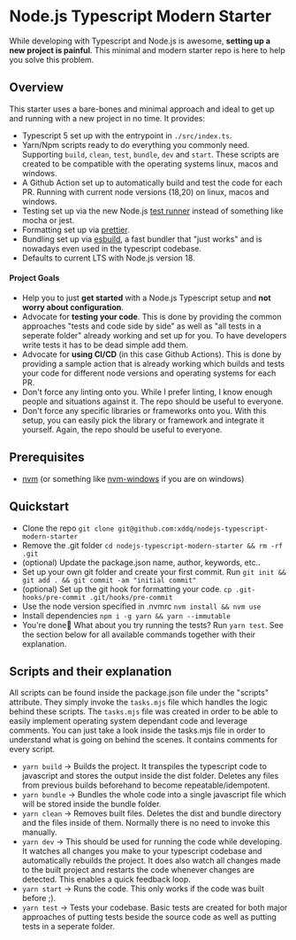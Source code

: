 # Node.js Typescript Modern Starter

While developing with Typescript and Node.js is awesome, **setting up a new
project is painful**.
This minimal and modern starter repo is here to help you solve this problem.

## Overview

This starter uses a bare-bones and minimal approach and ideal to get up and
running with a new project in no time. It provides:

- Typescript 5 set up with the entrypoint in `./src/index.ts`.
- Yarn/Npm scripts ready to do everything you commonly need. Supporting `build`,
  `clean`, `test`, `bundle`, `dev` and `start`. These scripts are created to be
  compatible with the operating systems linux, macos and windows.
- A Github Action set up to automatically build and test the code for each PR.
  Running with current node versions (18,20) on linux, macos and windows.
- Testing set up via the new Node.js [test
  runner](https://nodejs.org/api/test.html#test-runner) instead of something
  like mocha or jest.
- Formatting set up via [prettier](https://prettier.io/).
- Bundling set up via [esbuild](https://esbuild.github.io/), a fast bundler that
  "just works" and is nowadays even used in the typescript codebase.
- Defaults to current LTS with Node.js version 18.

#### Project Goals

- Help you to just **get started** with a Node.js Typescript setup and **not
  worry about configuration**.
- Advocate for **testing your code**. This is done by providing the common
  approaches "tests and code side by side" as well as "all tests in a seperate
  folder" already working and set up for you. To have developers write tests it
  has to be dead simple add them.
- Advocate for **using CI/CD** (in this case Github Actions). This is done by
  providing a sample action that is already working which builds and tests your
  code for different node versions and operating systems for each PR.
- Don't force any linting onto you. While I prefer linting, I know enough people
  and situations against it. The repo should be useful to everyone.
- Don't force any specific libraries or frameworks onto you. With this setup,
  you can easily pick the library or framework and integrate it yourself. Again,
  the repo should be useful to everyone.

## Prerequisites

- [nvm](https://github.com/nvm-sh/nvm) (or something like
  [nvm-windows](https://github.com/coreybutler/nvm-windows) if you are on
  windows)

## Quickstart

- Clone the repo `git clone git@github.com:xddq/nodejs-typescript-modern-starter`
- Remove the .git folder `cd nodejs-typescript-modern-starter && rm -rf .git`
- (optional) Update the package.json name, author, keywords, etc..
- Set up your own git folder and create your first commit. Run `git init && git
add . && git commit -am "initial commit"`
- (optional) Set up the git hook for formatting your code. `cp
.git-hooks/pre-commit .git/hooks/pre-commit`
- Use the node version specified in .nvmrc `nvm install && nvm use`
- Install dependencies `npm i -g yarn && yarn --immutable`
- You're done🎉 What about you try running the tests? Run `yarn test`. See the
  section below for all available commands together with their explanation.

## Scripts and their explanation

All scripts can be found inside the package.json file under the "scripts"
attribute. They simply invoke the `tasks.mjs` file which handles the logic
behind these scripts. The `tasks.mjs` file was created in order to be able to
easily implement operating system dependant code and leverage comments. You can
just take a look inside the tasks.mjs file in order to understand what is going
on behind the scenes. It contains comments for every script.

- `yarn build` -> Builds the project. It transpiles the typescript code to
  javascript and stores the output inside the dist folder. Deletes any files
  from previous builds beforehand to become repeatable/idempotent.
- `yarn bundle` -> Bundles the whole code into a single javascript file which
  will be stored inside the bundle folder.
- `yarn clean` -> Removes built files. Deletes the dist and bundle directory and
  the files inside of them. Normally there is no need to invoke this manually.
- `yarn dev` -> This should be used for running the code while developing. It
  watches all changes you make to your typescript codebase and automatically
  rebuilds the project. It does also watch all changes made to the built project
  and restarts the code whenever changes are detected. This enables a quick
  feedback loop.
- `yarn start` -> Runs the code. This only works if the code was built before ;).
- `yarn test` -> Tests your codebase. Basic tests are created for both major
  approaches of putting tests beside the source code as well as putting tests in
  a seperate folder.
